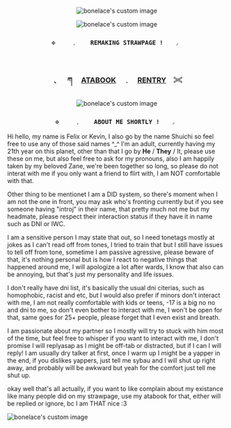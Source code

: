 <!-- level 1: simple bio and stats -->
<p align="center">
  <img src="https://64.media.tumblr.com/99f7508dbf2e15fdeae06d453b95b7c1/cc10d330596ecddf-a8/s2048x3072/4654f484acdc37ec0c890ecae8b6115062a9f3e2.pnj" alt="bonelace's custom image"/>
</p>

<p align="center">
  <img src="https://64.media.tumblr.com/63f591c5fc9954f428f64cae0e8a00f9/cc10d330596ecddf-14/s1280x1920/2d63fd79e440af134e06b12b0a44c6c4ec583023.pnj" alt="bonelace's custom image"/>
</p>

<h3 align="center"><code color=cyan>⟡ 　　﹒  　REMAKING STRAWPAGE !　　◞ </code></h3>

　<h3 align="center">﹑　 ཀ 　[ATABOOK](https://vampstyx.atabook.org/)　﹒　[RENTRY](https://rentry.co/bonelace)　𓏵</h3>
<p align="center">

  <img src="https://64.media.tumblr.com/addf2d6c2760b8df6c032bb3cb37a478/ce814cd7e8d737f2-74/s640x960/247e8daac6c81e798dfb64101f7af1f59ddd1c8c.webp" alt="bonelace's custom image"/>
</p>
<h3 align="center"><code color="purple">⟡ 　　﹒  　ABOUT ME SHORTLY !　　◞ </code></h3>
<p align="center">

  Hi hello, my name is Felix or Kevin, I also go by the name Shuichi so feel free to use any of those said names ^_^
  I'm an adult, currently having my 21th year on this planet, other than that  I go by **He** / **They** / It, please use these on me, but also feel free to ask for my pronouns, also I am happily taken by my beloved Zane, we're been together so long, so please do not interat with me if you only want a friend to flirt with, I am NOT comfortable with that.
  
  Other thing to be mentionet I am a DID system, so there's moment when I am not the one in front, you may ask who's fronting currently but if you see someone having "introj" in their name, that pretty much not me but my headmate, please respect their interaction status if they have it in name such as DNI or IWC.

  I am a sensitive person I may state that out, so I need tonetags mostly at jokes as I can't read off from tones, I tried to train that but I still have issues to tell off from tone, sometime I am passive agressive, please beware of that, it's nothing personal but is how I react to negative things that happened around me, I will apologize a lot after wards, I know that also can be annoying, but that's just my personality and life issues.

  I don't really have dni list, it's basically the usual dni citerias, such as homophobic, racist and etc, but I would also prefer if minors don't interact with me, I am not really comfortable with kids or teens, -17 is a big no no and dni to me, so don't even bother to interact with me, I won't be open for that, same goes for 25+ people, please forget that I even exist and breath.

  I am passionate about my partner so I mostly will try to stuck with him most of the time, but feel free to whisper if you want to interact with me, I don't promise I will replyasap as I might be off-tab or distracted, but if I can I will reply! I am usually dry talker at first, once I warm up I might be a yapper in the end, if you dislikes yappers, just tell me sybau and I will shut up right away, and probably will be awkward but yeah for the comfort just tell me shut up.

  okay well that's all actually, if you want to like complain about my existance like many people did on my strawpage, use my atabook for that, either will be replied or ignore, bc I am THAT nice :3 
  
  <img src="https://64.media.tumblr.com/3013fad374e05ebcfbedf862c96da803/cc10d330596ecddf-59/s2048x3072/1059ad189548d22433cd1e93943f756db58f9fcd.pnj" alt="bonelace's custom image"/>
</p>
